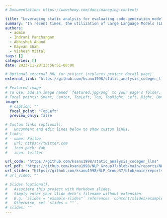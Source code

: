 ```yaml
---
# Documentation: https://wowchemy.com/docs/managing-content/

title: "Leveraging static analysis for evaluating code-generation models"
summary: "In recent times, the utilization of Large Language Models (LLMs) for code generation has gained substantial traction. Despite their promising prospects, code produced by these tools often suffers from bugs, hampering their overall utility. Our study aims to enrich the baseline code generation model by incorporating insights from static error analysis, potentially refining code generation quality. To achieve this objective, we introduce a pipeline that assimilates feedback gleaned from static analysis into the baseline model. Furthermore, we enhance the baseline model by fine-tuning it using samples previously rejected due to static errors. Our empirical observations underscore the efficacy of both strategies in mitigating the occurrence of observed static errors.<br>This work was done for the course project of CSCI 544 Applied Natural Language Processing, Fall 2023, USC."
authors:
  - admin
  - Indrani Panchangam
  - Abhishek Anand
  - Kayvan Shah
  - Vishesh Mittal
tags: []
categories: []
date: 2023-11-28T23:56:51-08:00

# Optional external URL for project (replaces project detail page).
external_link: "https://github.com/ksanu1998/static_analysis_codegen_llms"

# Featured image
# To use, add an image named `featured.jpg/png` to your page's folder.
# Focal points: Smart, Center, TopLeft, Top, TopRight, Left, Right, BottomLeft, Bottom, BottomRight.
image:
  # caption: ""
  focal_point: "TopLeft"
  preview_only: false

# Custom links (optional).
#   Uncomment and edit lines below to show custom links.
# links:
# - name: Follow
#   url: https://twitter.com
#   icon_pack: fab
#   icon: twitter

url_code: "https://github.com/ksanu1998/static_analysis_codegen_llms"
url_pdf: "https://github.com/ksanu1998/NLP_Group37/blob/main/reports/NLP_Group_37_Project_Final_Report.pdf"
url_slides: "https://github.com/ksanu1998/NLP_Group37/blob/main/reports/NLP_Group_37_Project_Presentation.pdf"
# url_video: ""

# Slides (optional).
#   Associate this project with Markdown slides.
#   Simply enter your slide deck's filename without extension.
#   E.g. `slides = "example-slides"` references `content/slides/example-slides.md`.
#   Otherwise, set `slides = ""`.
# slides: ""
---
```

